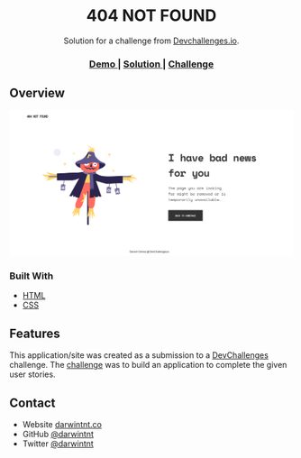 <!-- Please update value in the {}  -->

<h1 align="center">404 NOT FOUND</h1>

<div align="center">
   Solution for a challenge from  <a href="http://devchallenges.io" target="_blank">Devchallenges.io</a>.
</div>

<div align="center">
  <h3>
    <a href="https://vigorous-shannon-2ec0fd.netlify.app/">
      Demo
    </a>
    <span> | </span>
    <a href="https://vigorous-shannon-2ec0fd.netlify.app/">
      Solution
    </a>
    <span> | </span>
    <a href="https://devchallenges.io/challenges/wBunSb7FPrIepJZAg0sY">
      Challenge
    </a>
  </h3>
</div>

## Overview

![screenshot](/assets/image_preview.png)

### Built With

<!-- This section should list any major frameworks that you built your project using. Here are a few examples.-->

- [HTML](https://www.w3.org/html)
- [CSS](https://www.w3.org/css)

## Features

<!-- List the features of your application or follow the template. Don't share the figma file here :) -->

This application/site was created as a submission to a [DevChallenges](https://devchallenges.io/challenges) challenge. The [challenge](https://devchallenges.io/challenges/wBunSb7FPrIepJZAg0sY) was to build an application to complete the given user stories.


## Contact

- Website [darwintnt.co](https://darwintnt.co)
- GitHub [@darwintnt](https://github.com/darwintnt)
- Twitter [@darwintnt](https://twitter.com/darwintnt)
